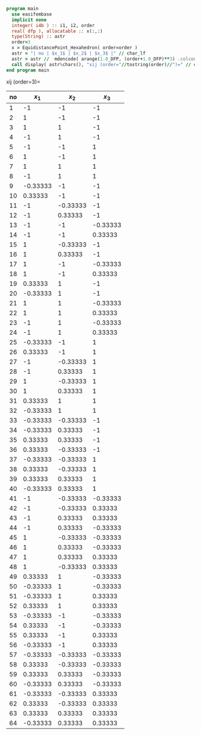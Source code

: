 ```fortran
program main
  use easifembase
  implicit none
  integer( i4b ) :: i1, i2, order
  real( dfp ), allocatable :: x(:,:)
  type(String) :: astr
  order=3
  x = EquidistancePoint_Hexahedron( order=order )
  astr = "| no | $x_1$ | $x_2$ | $x_3$ |" // char_lf
  astr = astr //  mdencode( arange(1.0_DFP, (order+1.0_DFP)**3) .colconcat. TRANSPOSE(x))
  call display( astr%chars(), "xij (order="//tostring(order)//")=" // char_lf // char_lf )
end program main
```

xij (order=3)=

| no  | $x_1$    | $x_2$    | $x_3$    |
| --- | -------- | -------- | -------- |
| 1   | -1       | -1       | -1       |
| 2   | 1        | -1       | -1       |
| 3   | 1        | 1        | -1       |
| 4   | -1       | 1        | -1       |
| 5   | -1       | -1       | 1        |
| 6   | 1        | -1       | 1        |
| 7   | 1        | 1        | 1        |
| 8   | -1       | 1        | 1        |
| 9   | -0.33333 | -1       | -1       |
| 10  | 0.33333  | -1       | -1       |
| 11  | -1       | -0.33333 | -1       |
| 12  | -1       | 0.33333  | -1       |
| 13  | -1       | -1       | -0.33333 |
| 14  | -1       | -1       | 0.33333  |
| 15  | 1        | -0.33333 | -1       |
| 16  | 1        | 0.33333  | -1       |
| 17  | 1        | -1       | -0.33333 |
| 18  | 1        | -1       | 0.33333  |
| 19  | 0.33333  | 1        | -1       |
| 20  | -0.33333 | 1        | -1       |
| 21  | 1        | 1        | -0.33333 |
| 22  | 1        | 1        | 0.33333  |
| 23  | -1       | 1        | -0.33333 |
| 24  | -1       | 1        | 0.33333  |
| 25  | -0.33333 | -1       | 1        |
| 26  | 0.33333  | -1       | 1        |
| 27  | -1       | -0.33333 | 1        |
| 28  | -1       | 0.33333  | 1        |
| 29  | 1        | -0.33333 | 1        |
| 30  | 1        | 0.33333  | 1        |
| 31  | 0.33333  | 1        | 1        |
| 32  | -0.33333 | 1        | 1        |
| 33  | -0.33333 | -0.33333 | -1       |
| 34  | -0.33333 | 0.33333  | -1       |
| 35  | 0.33333  | 0.33333  | -1       |
| 36  | 0.33333  | -0.33333 | -1       |
| 37  | -0.33333 | -0.33333 | 1        |
| 38  | 0.33333  | -0.33333 | 1        |
| 39  | 0.33333  | 0.33333  | 1        |
| 40  | -0.33333 | 0.33333  | 1        |
| 41  | -1       | -0.33333 | -0.33333 |
| 42  | -1       | -0.33333 | 0.33333  |
| 43  | -1       | 0.33333  | 0.33333  |
| 44  | -1       | 0.33333  | -0.33333 |
| 45  | 1        | -0.33333 | -0.33333 |
| 46  | 1        | 0.33333  | -0.33333 |
| 47  | 1        | 0.33333  | 0.33333  |
| 48  | 1        | -0.33333 | 0.33333  |
| 49  | 0.33333  | 1        | -0.33333 |
| 50  | -0.33333 | 1        | -0.33333 |
| 51  | -0.33333 | 1        | 0.33333  |
| 52  | 0.33333  | 1        | 0.33333  |
| 53  | -0.33333 | -1       | -0.33333 |
| 54  | 0.33333  | -1       | -0.33333 |
| 55  | 0.33333  | -1       | 0.33333  |
| 56  | -0.33333 | -1       | 0.33333  |
| 57  | -0.33333 | -0.33333 | -0.33333 |
| 58  | 0.33333  | -0.33333 | -0.33333 |
| 59  | 0.33333  | 0.33333  | -0.33333 |
| 60  | -0.33333 | 0.33333  | -0.33333 |
| 61  | -0.33333 | -0.33333 | 0.33333  |
| 62  | 0.33333  | -0.33333 | 0.33333  |
| 63  | 0.33333  | 0.33333  | 0.33333  |
| 64  | -0.33333 | 0.33333  | 0.33333  |
